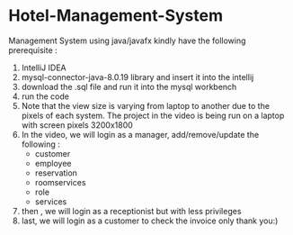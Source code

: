 # Hotel-Management-System
Management System using java/javafx
kindly have the following prerequisite :
1. IntelliJ IDEA
2. mysql-connector-java-8.0.19 library and insert it into the intellij
3. download the .sql file and run it into the mysql workbench
4. run the code
5. Note that the view size is varying from laptop to another due to the pixels of each system. 
The project in the video is being run on a laptop with screen pixels 3200x1800 
6. In the video, we will login as a manager, add/remove/update the following :
    - customer
    - employee
    - reservation
    - roomservices
    - role
    - services
7. then , we will login as a receptionist but with less privileges
8.  last, we will login as a customer to check the invoice only
thank you:)
